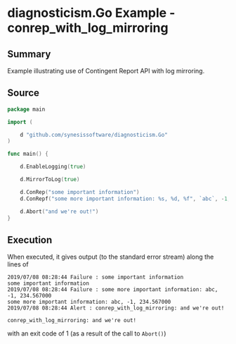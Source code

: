 # diagnosticism.Go Example - **conrep_with_log_mirroring**

## Summary

Example illustrating use of Contingent Report API with log mirroring.

## Source

``` Go
package main

import (

	d "github.com/synesissoftware/diagnosticism.Go"
)

func main() {

	d.EnableLogging(true)

	d.MirrorToLog(true)

	d.ConRep("some important information")
	d.ConRepf("some more important information: %s, %d, %f", `abc`, -1, 234.567)

	d.Abort("and we're out!")
}
```

## Execution

When executed, it gives output (to the standard error stream) along the lines of

```
2019/07/08 08:28:44 Failure : some important information
some important information
2019/07/08 08:28:44 Failure : some more important information: abc, -1, 234.567000
some more important information: abc, -1, 234.567000
2019/07/08 08:28:44 Alert : conrep_with_log_mirroring: and we're out!

conrep_with_log_mirroring: and we're out!
```

with an exit code of 1 (as a result of the call to ``Abort()``)
